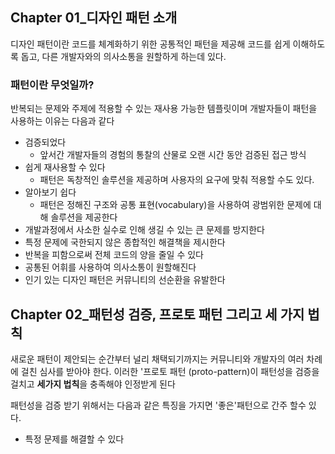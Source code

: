## Chapter 01_디자인 패턴 소개

디자인 패턴이란 코드를 체계화하기 위한 공통적인 패턴을 제공해 코드를 쉽게 이해하도록 돕고, 다른 개발자와의 의사소통을 원할하게 하는데 있다.

### 패턴이란 무엇일까?

반복되는 문제와 주제에 적용할 수 있는 재사용 가능한 템플릿이며 개발자들이 패턴을 사용하는 이유는 다음과 같다
- 검증되었다
  - 앞서간 개발자들의 경험의 통찰의 산물로 오랜 시간 동안 검증된 접근 방식
- 쉽게 재사용할 수 있다
  - 패턴은 독창적인 솔루션을 제공하며 사용자의 요구에 맞춰 적용할 수도 있다.
- 알아보기 쉽다
  - 패턴은 정해진 구조와 공통 표현(vocabulary)을 사용하여 광범위한 문제에 대해 솔루션을 제공한다
- 개발과정에서 사소한 실수로 인해 생길 수 있는 큰 문제를 방지한다
- 특정 문제에 국한되지 않은 종합적인 해결책을 제시한다
- 반복을 피함으로써 전체 코드의 양을 줄일 수 있다
- 공통된 어휘를 사용하여 의사소통이 원할해진다
- 인기 있는 디자인 패턴은 커뮤니티의 선순환을 유발한다


## Chapter 02_패턴성 검증, 프로토 패턴 그리고 세 가지 법칙

새로운 패턴이 제안되는 순간부터 널리 채택되기까지는 커뮤니티와 개발자의 여러 차례에 걸친 심사를 받아야 한다. 이러한 '프로토 패턴 (proto-pattern)이 패턴성을 검증을 걸치고 **세가지 법칙**을 충족해야 인정받게 된다

패턴성을 검증 받기 위해서는 다음과 같은 특징을 가지면 '좋은'패턴으로 간주 할수 있다.
* 특정 문제를 해결할 수 있다
